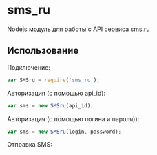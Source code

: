 sms_ru
======

Nodejs модуль для работы с API сервиса [sms.ru](http://sms.ru)


## Использование

Подключение:
```js
var SMSru = require('sms_ru');
```

Авторизация (с помощью api_id):
```js
var sms = new SMSru(api_id);
```

Авторизация (с помощью логина и пароля)):
```js
var sms = new SMSru(login, password);
```

Отправка SMS:

